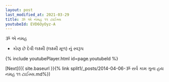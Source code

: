 ```yaml
---
layout: post
last_modified_at: 2021-03-29
title: ૐ એ નમહ ૧૧ ટાઈમ્સ
youtubeId: EVD6OyOyz-A
---
```

 
 
 ૐ એ નમહ  
 
 -  કોણ છે દેવી લક્ષ્મી (લક્ષ્મી મૂળ) નું સ્વરૂપ 
 
  
 
  
 
 
 
 
 
 


{% include youtubePlayer.html id=page.youtubeId %}
 
[Next]({{ site.baseurl }}{% link  split1/_posts/2014-04-06-ૐ સર્વ કામ ગુના હય નમહ ૧૧ ટાઈમ્સ.md%})
 
